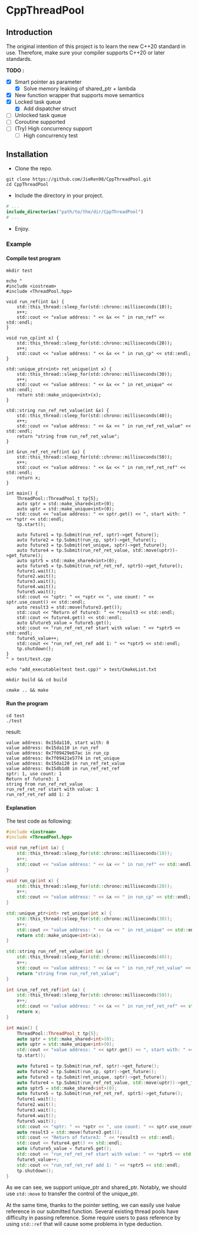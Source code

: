 # CppThreadPool
## Introduction
The original intention of this project is to learn the new C++20 standard in use. Therefore, make sure your compiler supports C++20 or later standards.

**TODO :**
- [x] Smart pointer as parameter
  - [x] Solve memory leaking of shared_ptr + lambda
- [x] New function wrapper that supports move semantics
- [x] Locked task queue
  - [x] Add dispatcher struct
- [ ] Unlocked task queue
- [ ] Coroutine supported
- [ ] (Try) High concurrency support
  - [ ] High concurrency test

[comment]: <> (- [ ] &#40;Maybe&#41; Higher performance smart pointer than shared_ptr)

## Installation
- Clone the repo.
```shell
git clone https://github.com/JieRen98/CppThreadPool.git
cd CppThreadPool
```
- Include the directory in your project.
```cmake
# ...
include_directories("path/to/the/dir/CppThreadPool")
# ...
```
- Enjoy.

### Example
#### Compile test program
```shell
mkdir test

echo "
#include <iostream>
#include <ThreadPool.hpp>

void run_ref(int &x) {
    std::this_thread::sleep_for(std::chrono::milliseconds(10));
    x++;
    std::cout << "value address: " << &x << " in run_ref" << std::endl;
}

void run_cp(int x) {
    std::this_thread::sleep_for(std::chrono::milliseconds(20));
    x++;
    std::cout << "value address: " << &x << " in run_cp" << std::endl;
}

std::unique_ptr<int> ret_unique(int x) {
    std::this_thread::sleep_for(std::chrono::milliseconds(30));
    x++;
    std::cout << "value address: " << &x << " in ret_unique" << std::endl;
    return std::make_unique<int>(x);
}

std::string run_ref_ret_value(int &x) {
    std::this_thread::sleep_for(std::chrono::milliseconds(40));
    x++;
    std::cout << "value address: " << &x << " in run_ref_ret_value" << std::endl;
    return "string from run_ref_ret_value";
}

int &run_ref_ret_ref(int &x) {
    std::this_thread::sleep_for(std::chrono::milliseconds(50));
    x++;
    std::cout << "value address: " << &x << " in run_ref_ret_ref" << std::endl;
    return x;
}

int main() {
    ThreadPool::ThreadPool_t tp{5};
    auto sptr = std::make_shared<int>(0);
    auto uptr = std::make_unique<int>(0);
    std::cout << "value address: " << sptr.get() << ", start with: " << *sptr << std::endl;
    tp.start();

    auto future1 = tp.Submit(run_ref, sptr)->get_future();
    auto future2 = tp.Submit(run_cp, sptr)->get_future();
    auto future3 = tp.Submit(ret_unique, sptr)->get_future();
    auto future4 = tp.Submit(run_ref_ret_value, std::move(uptr))->get_future();
    auto sptr5 = std::make_shared<int>(0);
    auto future5 = tp.Submit(run_ref_ret_ref, sptr5)->get_future();
    future1.wait();
    future2.wait();
    future3.wait();
    future4.wait();
    future5.wait();
    std::cout << "sptr: " << *sptr << ", use count: " << sptr.use_count() << std::endl;
    auto result3 = std::move(future3.get());
    std::cout << "Return of future3: " << *result3 << std::endl;
    std::cout << future4.get() << std::endl;
    auto &future5_value = future5.get();
    std::cout << "run_ref_ret_ref start with value: " << *sptr5 << std::endl;
    future5_value++;
    std::cout << "run_ref_ret_ref add 1: " << *sptr5 << std::endl;
    tp.shutdown();
}
" > test/test.cpp

echo "add_executable(test test.cpp)" > test/CmakeList.txt

mkdir build && cd build

cmake .. && make
```

#### Run the program
```shell
cd test
./test
```
result:
```
value address: 0x15da110, start with: 0
value address: 0x15da110 in run_ref
value address: 0x7f09429e67ac in run_cp
value address: 0x7f09421e5774 in ret_unique
value address: 0x15da120 in run_ref_ret_value
value address: 0x15db1d0 in run_ref_ret_ref
sptr: 1, use count: 1
Return of future3: 1
string from run_ref_ret_value
run_ref_ret_ref start with value: 1
run_ref_ret_ref add 1: 2
```

#### Explanation
The test code as following:
```c++
#include <iostream>
#include <ThreadPool.hpp>

void run_ref(int &x) {
    std::this_thread::sleep_for(std::chrono::milliseconds(10));
    x++;
    std::cout << "value address: " << &x << " in run_ref" << std::endl;
}

void run_cp(int x) {
    std::this_thread::sleep_for(std::chrono::milliseconds(20));
    x++;
    std::cout << "value address: " << &x << " in run_cp" << std::endl;
}

std::unique_ptr<int> ret_unique(int x) {
    std::this_thread::sleep_for(std::chrono::milliseconds(30));
    x++;
    std::cout << "value address: " << &x << " in ret_unique" << std::endl;
    return std::make_unique<int>(x);
}

std::string run_ref_ret_value(int &x) {
    std::this_thread::sleep_for(std::chrono::milliseconds(40));
    x++;
    std::cout << "value address: " << &x << " in run_ref_ret_value" << std::endl;
    return "string from run_ref_ret_value";
}

int &run_ref_ret_ref(int &x) {
    std::this_thread::sleep_for(std::chrono::milliseconds(50));
    x++;
    std::cout << "value address: " << &x << " in run_ref_ret_ref" << std::endl;
    return x;
}

int main() {
    ThreadPool::ThreadPool_t tp{5};
    auto sptr = std::make_shared<int>(0);
    auto uptr = std::make_unique<int>(0);
    std::cout << "value address: " << sptr.get() << ", start with: " << *sptr << std::endl;
    tp.start();

    auto future1 = tp.Submit(run_ref, sptr)->get_future();
    auto future2 = tp.Submit(run_cp, sptr)->get_future();
    auto future3 = tp.Submit(ret_unique, sptr)->get_future();
    auto future4 = tp.Submit(run_ref_ret_value, std::move(uptr))->get_future();
    auto sptr5 = std::make_shared<int>(0);
    auto future5 = tp.Submit(run_ref_ret_ref, sptr5)->get_future();
    future1.wait();
    future2.wait();
    future3.wait();
    future4.wait();
    future5.wait();
    std::cout << "sptr: " << *sptr << ", use count: " << sptr.use_count() << std::endl;
    auto result3 = std::move(future3.get());
    std::cout << "Return of future3: " << *result3 << std::endl;
    std::cout << future4.get() << std::endl;
    auto &future5_value = future5.get();
    std::cout << "run_ref_ret_ref start with value: " << *sptr5 << std::endl;
    future5_value++;
    std::cout << "run_ref_ret_ref add 1: " << *sptr5 << std::endl;
    tp.shutdown();
}
```

As we can see, we support unique_ptr and shared_ptr. Notably, we should use `std::move` to transfer the control of the unique_ptr.

At the same time, thanks to the pointer setting, we can easily use lvalue reference in our submitted function.
Several existing thread pools have difficulty in passing reference. Some require users to pass reference by using `std::ref` that will cause some problems in type deduction.
